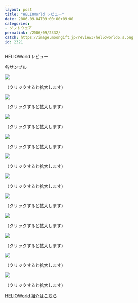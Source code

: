 ```yaml
---
layout: post
title: "HELIOWorld レビュー"
date: 2006-09-04T09:00:00+09:00
categories:
- ソフトウェア
permalink: /2006/09/2332/
catch: https://image.moongift.jp/review3/helioworld6.s.png
id: 2321
---
```

HELIOWorld レビュー  
<!--more-->

各サンプル

  

[![](https://image.moongift.jp/review3/helioworld1.s.png)](https://image.moongift.jp/review3/helioworld1.png)  
  
（クリックすると拡大します)

  

[![](https://image.moongift.jp/review3/helioworld2.s.png)](https://image.moongift.jp/review3/helioworld2.png)  
  
（クリックすると拡大します)

  

[![](https://image.moongift.jp/review3/helioworld3.s.png)](https://image.moongift.jp/review3/helioworld3.png)  
  
（クリックすると拡大します)

  

[![](https://image.moongift.jp/review3/helioworld4.s.png)](https://image.moongift.jp/review3/helioworld4.png)  
  
（クリックすると拡大します)

  

[![](https://image.moongift.jp/review3/helioworld5.s.png)](https://image.moongift.jp/review3/helioworld5.png)  
  
（クリックすると拡大します)

  

[![](https://image.moongift.jp/review3/helioworld6.s.png)](https://image.moongift.jp/review3/helioworld6.png)  
  
（クリックすると拡大します)

  

[![](https://image.moongift.jp/review3/helioworld7.s.png)](https://image.moongift.jp/review3/helioworld7.png)  
  
（クリックすると拡大します)

  

[![](https://image.moongift.jp/review3/helioworld8.s.png)](https://image.moongift.jp/review3/helioworld8.png)  
  
（クリックすると拡大します)

  

[![](https://image.moongift.jp/review3/helioworld9.s.png)](https://image.moongift.jp/review3/helioworld9.png)  
  
（クリックすると拡大します)

  

[![](https://image.moongift.jp/review3/helioworld10.s.png)](https://image.moongift.jp/review3/helioworld10.png)  
  
（クリックすると拡大します)

  

[![](https://image.moongift.jp/review3/helioworld11.s.png)](https://image.moongift.jp/review3/helioworld11.png)  
  
（クリックすると拡大します)

  

[HELIOWorld 紹介はこちら](http://oss.moongift.jp/intro/i-2329.html)

